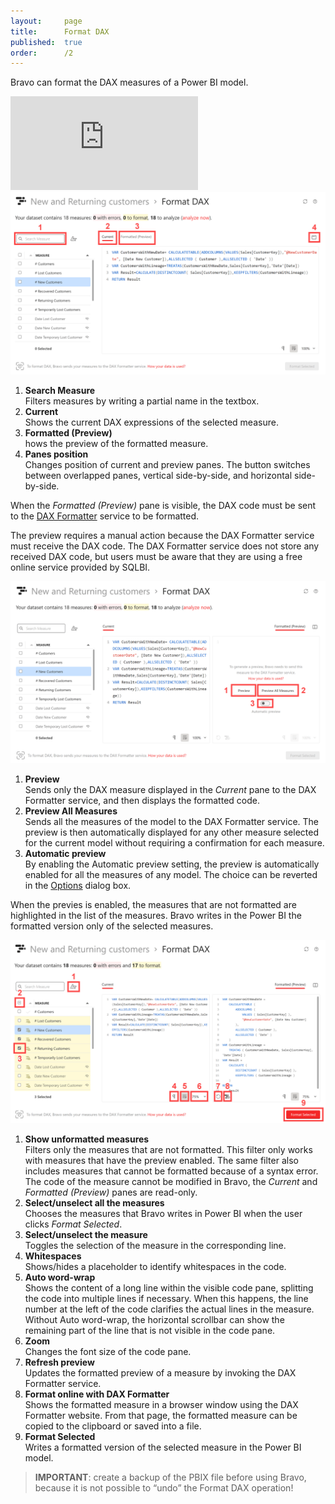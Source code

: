 ```yaml
---
layout:     page
title:      Format DAX
published:  true
order:      /2
---
```


Bravo can format the DAX measures of a Power BI model.

<div class="video-container">
    <iframe src="https://player.vimeo.com/video/763677100" frameborder="0" allow="autoplay; fullscreen; picture-in-picture" allowfullscreen></iframe>
</div>

<img src="images/format-dax-01.png" width="700">

1. **Search Measure**<br> Filters measures by writing a partial name in the  textbox.
2. **Current**<br> Shows the current DAX expressions of the selected measure.
3. **Formatted (Preview)**<br> hows the preview of the formatted measure.
4. **Panes position**<br> Changes position of current and preview panes. The button switches between overlapped panes, vertical side-by-side, and horizontal side-by-side.

When the *Formatted (Preview)* pane is visible, the DAX code must be sent to the [DAX Formatter](https://daxformatter.com) service to be formatted.

The preview requires a manual action because the DAX Formatter service must receive the DAX code. The DAX Formatter service does not store any received DAX code, but users must be aware that they are using a free online service provided by SQLBI.

<img src="images/format-dax-02.png" width="700">

1. **Preview**<br> Sends only the DAX measure displayed in the *Current* pane to the DAX Formatter service, and then displays the formatted code.
2. **Preview All Measures**<br> Sends all the measures of the model to the DAX Formatter service. The preview is then automatically displayed for any other measure selected for the current model without requiring a confirmation for each measure.
3. **Automatic preview**<br> By enabling the Automatic preview setting, the preview is automatically enabled for all the measures of any model. The choice can be reverted in the [Options](../configuration/options.md) dialog box.

When the previes is enabled, the measures that are not formatted are highlighted in the list of the measures.
Bravo writes in the Power BI the formatted version only of the selected measures.

<img src="images/format-dax-03.png" width="700">

1. **Show unformatted measures**<br> Filters only the measures that are not formatted. This filter only works with measures that have the preview enabled. The same filter also includes measures that cannot be formatted because of a syntax error. The code of the measure cannot be modified in Bravo, the *Current* and *Formatted (Preview)* panes are read-only.
2. **Select/unselect all the measures**<br> Chooses the measures that Bravo writes in Power BI when the user clicks *Format Selected*.
3. **Select/unselect the measure**<br> Toggles the selection of the measure in the corresponding line. 
4. **Whitespaces**<br> Shows/hides a placeholder to identify whitespaces in the code.
5. **Auto word-wrap**<br> Shows the content of a long line within the visible code pane, splitting the code into multiple lines if necessary. When this happens, the line number at the left of the code clarifies the actual lines in the measure. Without Auto word-wrap, the horizontal scrollbar can show the remaining part of the line that is not visible in the code pane.
6. **Zoom**<br> Changes the font size of the code pane.
7. **Refresh preview**<br> Updates the formatted preview of a measure by invoking the DAX Formatter service. 
8. **Format online with DAX Formatter**<br> Shows the formatted measure in a browser window using the DAX Formatter website. From that page, the formatted measure can be copied to the clipboard or saved into a file.
9. **Format Selected**<br> Writes a formatted version of the selected measure in the Power BI model.

>**IMPORTANT**: create a backup of the PBIX file before using Bravo, because it is not possible to “undo” the Format DAX operation!
